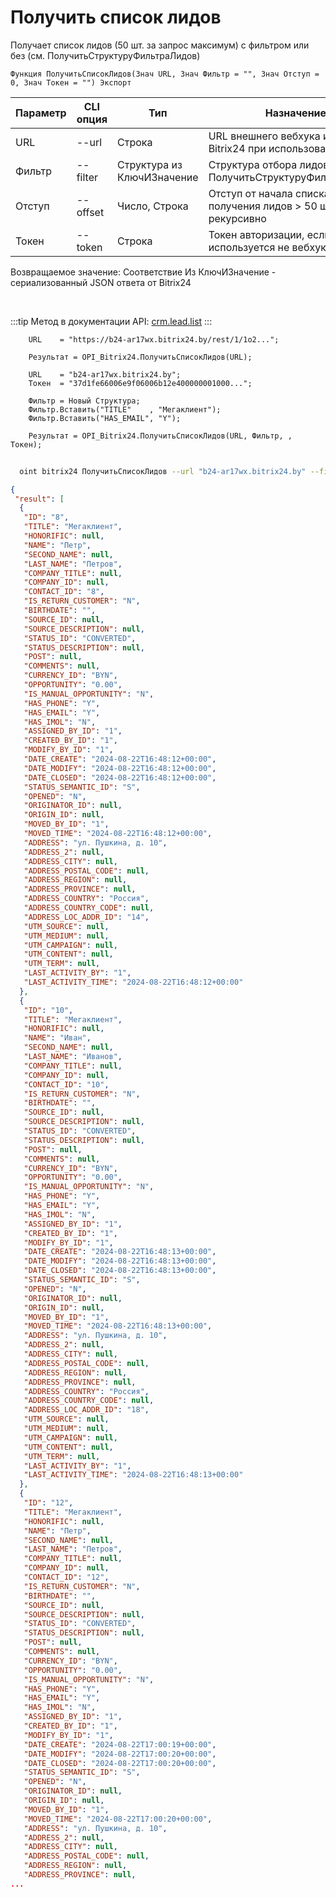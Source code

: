 ﻿---
sidebar_position: 4
---

# Получить список лидов
 Получает список лидов (50 шт. за запрос максимум) с фильтром или без (см. ПолучитьСтруктуруФильтраЛидов)



`Функция ПолучитьСписокЛидов(Знач URL, Знач Фильтр = "", Знач Отступ = 0, Знач Токен = "") Экспорт`

  | Параметр | CLI опция | Тип | Назначение |
  |-|-|-|-|
  | URL | --url | Строка | URL внешнего вебхука или адрес Bitrix24 при использовании токена |
  | Фильтр | --filter | Структура из КлючИЗначение | Структура отбора лидов (см. ПолучитьСтруктуруФильтраЛидов) |
  | Отступ | --offset | Число, Строка | Отступ от начала списка для получения лидов > 50 шт. рекурсивно |
  | Токен | --token | Строка | Токен авторизации, если используется не вебхук |

  
  Возвращаемое значение:   Соответствие Из КлючИЗначение - сериализованный JSON ответа от Bitrix24

<br/>

:::tip
Метод в документации API: [crm.lead.list](https://dev.1c-bitrix.ru/rest_help/crm/leads/crm_lead_list.php)
:::
<br/>


```bsl title="Пример кода"
    URL    = "https://b24-ar17wx.bitrix24.by/rest/1/1o2...";

    Результат = OPI_Bitrix24.ПолучитьСписокЛидов(URL);

    URL    = "b24-ar17wx.bitrix24.by";
    Токен  = "37d1fe66006e9f06006b12e400000001000...";

    Фильтр = Новый Структура;
    Фильтр.Вставить("TITLE"    , "Мегаклиент");
    Фильтр.Вставить("HAS_EMAIL", "Y");

    Результат = OPI_Bitrix24.ПолучитьСписокЛидов(URL, Фильтр, , Токен);
```



```sh title="Пример команды CLI"
    
  oint bitrix24 ПолучитьСписокЛидов --url "b24-ar17wx.bitrix24.by" --filter %filter% --offset %offset% --token "ec4dc366006e9f06006b12e400000001000..."

```

```json title="Результат"
{
 "result": [
  {
   "ID": "8",
   "TITLE": "Мегаклиент",
   "HONORIFIC": null,
   "NAME": "Петр",
   "SECOND_NAME": null,
   "LAST_NAME": "Петров",
   "COMPANY_TITLE": null,
   "COMPANY_ID": null,
   "CONTACT_ID": "8",
   "IS_RETURN_CUSTOMER": "N",
   "BIRTHDATE": "",
   "SOURCE_ID": null,
   "SOURCE_DESCRIPTION": null,
   "STATUS_ID": "CONVERTED",
   "STATUS_DESCRIPTION": null,
   "POST": null,
   "COMMENTS": null,
   "CURRENCY_ID": "BYN",
   "OPPORTUNITY": "0.00",
   "IS_MANUAL_OPPORTUNITY": "N",
   "HAS_PHONE": "Y",
   "HAS_EMAIL": "Y",
   "HAS_IMOL": "N",
   "ASSIGNED_BY_ID": "1",
   "CREATED_BY_ID": "1",
   "MODIFY_BY_ID": "1",
   "DATE_CREATE": "2024-08-22T16:48:12+00:00",
   "DATE_MODIFY": "2024-08-22T16:48:12+00:00",
   "DATE_CLOSED": "2024-08-22T16:48:12+00:00",
   "STATUS_SEMANTIC_ID": "S",
   "OPENED": "N",
   "ORIGINATOR_ID": null,
   "ORIGIN_ID": null,
   "MOVED_BY_ID": "1",
   "MOVED_TIME": "2024-08-22T16:48:12+00:00",
   "ADDRESS": "ул. Пушкина, д. 10",
   "ADDRESS_2": null,
   "ADDRESS_CITY": null,
   "ADDRESS_POSTAL_CODE": null,
   "ADDRESS_REGION": null,
   "ADDRESS_PROVINCE": null,
   "ADDRESS_COUNTRY": "Россия",
   "ADDRESS_COUNTRY_CODE": null,
   "ADDRESS_LOC_ADDR_ID": "14",
   "UTM_SOURCE": null,
   "UTM_MEDIUM": null,
   "UTM_CAMPAIGN": null,
   "UTM_CONTENT": null,
   "UTM_TERM": null,
   "LAST_ACTIVITY_BY": "1",
   "LAST_ACTIVITY_TIME": "2024-08-22T16:48:12+00:00"
  },
  {
   "ID": "10",
   "TITLE": "Мегаклиент",
   "HONORIFIC": null,
   "NAME": "Иван",
   "SECOND_NAME": null,
   "LAST_NAME": "Иванов",
   "COMPANY_TITLE": null,
   "COMPANY_ID": null,
   "CONTACT_ID": "10",
   "IS_RETURN_CUSTOMER": "N",
   "BIRTHDATE": "",
   "SOURCE_ID": null,
   "SOURCE_DESCRIPTION": null,
   "STATUS_ID": "CONVERTED",
   "STATUS_DESCRIPTION": null,
   "POST": null,
   "COMMENTS": null,
   "CURRENCY_ID": "BYN",
   "OPPORTUNITY": "0.00",
   "IS_MANUAL_OPPORTUNITY": "N",
   "HAS_PHONE": "Y",
   "HAS_EMAIL": "Y",
   "HAS_IMOL": "N",
   "ASSIGNED_BY_ID": "1",
   "CREATED_BY_ID": "1",
   "MODIFY_BY_ID": "1",
   "DATE_CREATE": "2024-08-22T16:48:13+00:00",
   "DATE_MODIFY": "2024-08-22T16:48:13+00:00",
   "DATE_CLOSED": "2024-08-22T16:48:13+00:00",
   "STATUS_SEMANTIC_ID": "S",
   "OPENED": "N",
   "ORIGINATOR_ID": null,
   "ORIGIN_ID": null,
   "MOVED_BY_ID": "1",
   "MOVED_TIME": "2024-08-22T16:48:13+00:00",
   "ADDRESS": "ул. Пушкина, д. 10",
   "ADDRESS_2": null,
   "ADDRESS_CITY": null,
   "ADDRESS_POSTAL_CODE": null,
   "ADDRESS_REGION": null,
   "ADDRESS_PROVINCE": null,
   "ADDRESS_COUNTRY": "Россия",
   "ADDRESS_COUNTRY_CODE": null,
   "ADDRESS_LOC_ADDR_ID": "18",
   "UTM_SOURCE": null,
   "UTM_MEDIUM": null,
   "UTM_CAMPAIGN": null,
   "UTM_CONTENT": null,
   "UTM_TERM": null,
   "LAST_ACTIVITY_BY": "1",
   "LAST_ACTIVITY_TIME": "2024-08-22T16:48:13+00:00"
  },
  {
   "ID": "12",
   "TITLE": "Мегаклиент",
   "HONORIFIC": null,
   "NAME": "Петр",
   "SECOND_NAME": null,
   "LAST_NAME": "Петров",
   "COMPANY_TITLE": null,
   "COMPANY_ID": null,
   "CONTACT_ID": "12",
   "IS_RETURN_CUSTOMER": "N",
   "BIRTHDATE": "",
   "SOURCE_ID": null,
   "SOURCE_DESCRIPTION": null,
   "STATUS_ID": "CONVERTED",
   "STATUS_DESCRIPTION": null,
   "POST": null,
   "COMMENTS": null,
   "CURRENCY_ID": "BYN",
   "OPPORTUNITY": "0.00",
   "IS_MANUAL_OPPORTUNITY": "N",
   "HAS_PHONE": "Y",
   "HAS_EMAIL": "Y",
   "HAS_IMOL": "N",
   "ASSIGNED_BY_ID": "1",
   "CREATED_BY_ID": "1",
   "MODIFY_BY_ID": "1",
   "DATE_CREATE": "2024-08-22T17:00:19+00:00",
   "DATE_MODIFY": "2024-08-22T17:00:20+00:00",
   "DATE_CLOSED": "2024-08-22T17:00:20+00:00",
   "STATUS_SEMANTIC_ID": "S",
   "OPENED": "N",
   "ORIGINATOR_ID": null,
   "ORIGIN_ID": null,
   "MOVED_BY_ID": "1",
   "MOVED_TIME": "2024-08-22T17:00:20+00:00",
   "ADDRESS": "ул. Пушкина, д. 10",
   "ADDRESS_2": null,
   "ADDRESS_CITY": null,
   "ADDRESS_POSTAL_CODE": null,
   "ADDRESS_REGION": null,
   "ADDRESS_PROVINCE": null,
...
```
